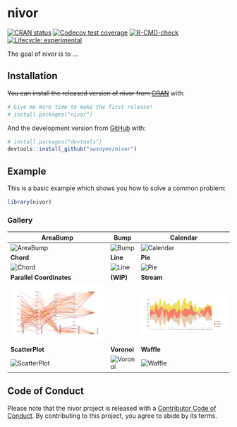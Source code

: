 
<!-- README.md is generated from README.Rmd. Please edit that file -->

# nivor

<!-- badges: start -->

[![CRAN
status](https://www.r-pkg.org/badges/version/nivor)](https://CRAN.R-project.org/package=nivor)
[![Codecov test
coverage](https://codecov.io/gh/swsoyee/nivor/branch/main/graph/badge.svg)](https://codecov.io/gh/swsoyee/nivor?branch=main)
[![R-CMD-check](https://github.com/swsoyee/nivor/workflows/R-CMD-check/badge.svg)](https://github.com/swsoyee/nivor/actions)
[![Lifecycle:
experimental](https://img.shields.io/badge/lifecycle-experimental-orange.svg)](https://www.tidyverse.org/lifecycle/#experimental)
<!-- badges: end -->

The goal of nivor is to …

## Installation

~~You can install the released version of nivor from
[CRAN](https://CRAN.R-project.org)~~ with:

``` r
# Give me more time to make the first release!
# install.packages("nivor")
```

And the development version from
[GitHub](https://github.com/swsoyee/nivor) with:

``` r
# install.packages("devtools")
devtools::install_github("swsoyee/nivor")
```

## Example

This is a basic example which shows you how to solve a common problem:

``` r
library(nivor)
```

### Gallery

| AreaBump                                                     | Bump                                | Calendar                                       |
| ------------------------------------------------------------ | ----------------------------------- | ---------------------------------------------- |
| ![AreaBump](man/figures/AreaBump.png)                        | ![Bump](man/figures/Bump.png)       | ![Calendar](man/figures/Calendar_Multiple.png) |
| **Chord**                                                    | **Line**                            | **Pie**                                        |
| ![Chord](man/figures/Chord.png)                              | ![Line](man/figures/Line.png)       | ![Pie](man/figures/Pie.png)                    |
| **Parallel Coordinates**                                     | **(WIP)**                           | **Stream**                                     |
| ![Parallel Coordinates](man/figures/ParallelCoordinates.png) |                                     | ![Stream](man/figures/Stream.png)              |
| **ScatterPlot**                                              | **Voronoi**                         | **Waffle**                                     |
| ![ScatterPlot](man/figures/Scatter.png)                      | ![Voronoi](man/figures/Voronoi.png) | ![Waffle](man/figures/Waffle.png)              |

## Code of Conduct

Please note that the nivor project is released with a [Contributor Code
of
Conduct](https://contributor-covenant.org/version/2/0/CODE_OF_CONDUCT.html).
By contributing to this project, you agree to abide by its terms.
